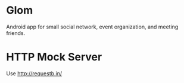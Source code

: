 # Glom
Android app for small social network, event organization, and meeting friends.

# HTTP Mock Server
Use http://requestb.in/
